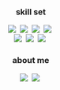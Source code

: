 

<h3 align="center">skill set</h3>
<p align="center">
 <img src="https://img.shields.io/badge/Java-007396?style=flat-square&logo=Java&logoColor=white"/></a>&nbsp 
<img src="https://img.shields.io/badge/Javascript-ffb13b?style=flat-square&logo=javascript&logoColor=white"/></a>&nbsp 
<img src="https://img.shields.io/badge/css-1572B6?style=flat-square&logo=css3&logoColor=white"/></a>&nbsp 
<img src="https://img.shields.io/badge/SpringBoot-6DB33F?style=flat-square&logo=Spring&logoColor=white"/></a>&nbsp 
<br>
<img src="https://img.shields.io/badge/Chart.js-FF6384?style=flat-square&logo=Chart.js&logoColor=white"/></a>&nbsp 
<img src="https://img.shields.io/badge/Oracle-F80000?style=flat-square&logo=Oracle&logoColor=white"/></a>&nbsp 
<img src="https://img.shields.io/badge/jQuery-0769AD?style=flat-square&logo=jQuery&logoColor=white"/></a>&nbsp 


</p>


<h3 align="center">about me</h3>
<p align="center">
<a href="https://iamhmin.github.io" target="_blank"><img src="https://img.shields.io/badge/GitHubBlog-DD0B78?style=flat-square&logo=GitHub%20Sponsors&logoColor=white"/></a>&nbsp 
<a href="mailto:iamhmin09@gmail.com" target="_blank"><img src="https://img.shields.io/badge/iamhmin09@gmail.com-EA4335?style=flat-square&logo=Gmail&logoColor=white"/></a>&nbsp 
</p>
